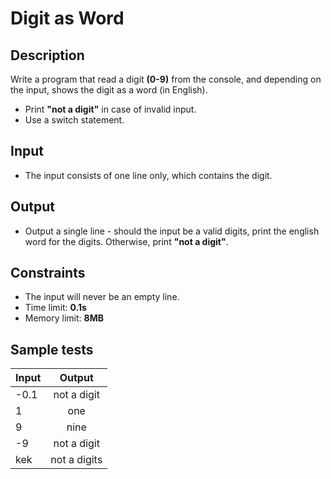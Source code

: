 # Digit as Word

## Description
Write a program that read a digit **(0-9)** from the console, and depending on the input, shows the digit as a word (in English).
  - Print **"not a digit"** in case of invalid input.
  - Use a switch statement.
  
## Input
- The input consists of one line only, which contains the digit.

## Output
- Output a single line - should the input be a valid digits, print the english word for the digits. Otherwise, print **"not a digit"**.

## Constraints
- The input will never be an empty line.
- Time limit: **0.1s**
- Memory limit: **8MB**

## Sample tests

|     Input      |     Output     |
|--------------|:--------------:|
|-0.1|not a digit|
|1|one|
|9|nine|
|-9|not a digit|
|kek|not a digits|